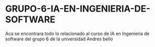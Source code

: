 # GRUPO-6-IA-EN-INGENIERIA-DE-SOFTWARE
Aca se encontrara todo lo relacionado al curso de IA en Ingenieria de software del grupo 6 de la universidad Andres bello
